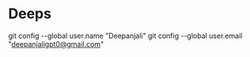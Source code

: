 # Deeps   
git config --global user.name "Deepanjali"
git config --global user.email "deepanjaligpt0@gmail.com"
